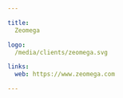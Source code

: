 ```yaml
---

title:
  Zeomega

logo:
  /media/clients/zeomega.svg

links:
  web: https://www.zeomega.com

---
```

